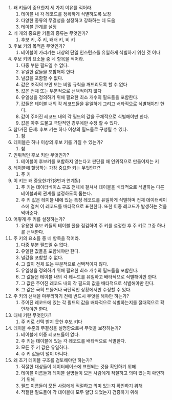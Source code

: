 1. 왜 키들이 중요한지 세 가지 이유를 적어라.
   1. 테이블 내 각 레코드를 정확하게 식별하도록 보장
   2. 다양한 종류의 무결성을 설정하고 강화하는 데 도움
   3. 테이블 관계를 설정
2. 네 개의 중요한 키들의 종류는 무엇인가?
   1. 후보 키, 주 키, 왜래 키, 비 키
3. 후보 키의 목적은 무엇인가?
   1. 테이블이 가리키는 대상의 단일 인스턴스를 유일하게 식별하기 위한 것 이다
4. 후보 키의 요소들 중 네 항목을 적어라.
   1. 다중 부분 필드일 수 없다.
   2. 유일한 값들을 포함해야 한다
   3. 널값을 포함할 수 없다.
   4. 값은 조직의 보안 또는 비밀 규칙을 깨뜨리도록 할 수 없다
   5. 값은 전체 또는 부분적으로 선택적이지 않다
   6. 유일성을 정의하기 위해 필요한 최소 개수의 필드들을 포함한다.
   7. 값들은 테이블 내의 각 레코드들을 유일하게 그리고 배타적으로 식별해야만 한다.
   8. 값이 주어진 레코드 내의 각 필드의 값을 구체적으로 식별해야만 한다.
   9. 값은 아주 드물고 극단적인 경우에만 수정 할 수 있다.
5. 참/거진 문제: 후보 키는 하나 이상의 필드들로 구성될 수 있다.
   1. 참
6. 테이블은 하나 이상의 후보 키를 가질 수 있는가?
   1. 참
7. 인위적인 후보 키란 무엇인가?
   1. 테이블이 후보키를 포함하지 않는다고 판단될 때 인위적으로 만들어지는 키
8. 테이블에 할당하는 가장 중요한 키는 무엇인가?
   1. 주 키
9.  이 키는 왜 중요한가?(8번과 연계됨)
    1.  주 키는 데이터베이스 구조 전체에 걸쳐서 테이블을 배타적으로 식별하는 다른 테이블과의 관계를 설정하도록 돕는다.
    2.  주 키 값은 테이블 내에 있는 특정 레코드를 유일하게 식별하며 전체 데이터베이스에 걸쳐 이 레코드를 배타적으로 표현한다. 또한 이중 레코드가 발생하는 것을 막아준다.
10. 어떻게 주 키를 설정하는가?
    1.  유용한 후보 키들의 테이블 풀을 점검하여 주 키를 설정한 후 주 키로 그중 하나를 선택한다.
11. 주 키의 요소들 중 네 항목을 적어라.
    1.  다중 부분 필드일 수 없다.
    2.  유일한 값들을 포함해야만 한다.
    3.  널값을 포함할 수 없다.
    4.  그 값이 전체 또는 부분적으로 선택적이지 않다.
    5.  유일성을 정의하기 위해 필요한 최소 개수의 필드들을 포함한다.
    6.  그 값들은 테이블 내의 각 레ㅗ드를 유일하고 배타적으로 식별해야만 한다.
    7.  그 값은 주어진 레코드 내의 각 필드의 값을 배타적으로 식별해야만 한다.
    8.  그 값은 극히 드물거나 극단적인 상황에서만 수정할 수 있다.
12. 주 키의 선택을 마무리하기 전에 반드시 무엇을 해야만 하는가?
    1.  주어진 레코드에 있는 각 필드의 값을 배타적으로 식별하는지를 절대적으로 확인해야만 한다.
13. 대체 키란 무엇인가?
    1.  주 키로 선택 받지 못한 후보 키다
14. 테이블 수준의 무결성을 설정함으로써 무엇을 보장하는가?
    1.  테이블에 이중 레코드들이 없다.
    2.  주 키는 테이블에 있는 각 레코드를 배타적으로 식별한다.
    3.  모든 주 키 값은 유일하다.
    4.  주 키 값들이 널이 아니다.
15. 왜 초기 테이블 구조를 검토해야만 하는가?
    1.  적절한 대상들이 데이터베이스에 표현되는 것을 확인하기 위해
    2.  테이블 이름들과 테이블 설명들이 모든 사람에게 적절하고 의미 있는지 확인하기 위해
    3.  필드 이름들이 모든 사람에게 적절하고 의미 있는지 확인하기 위해
    4.  적절한 필드들이 각 테이블에 모두 할당 되었는지 검증하기 위해
